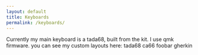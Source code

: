 ```yaml
---
layout: default
title: Keyboards
permalink: /keyboards/
---
```


Currently my main keyboard is a tada68, built from the kit.
I use qmk firmware. you can see my custom layouts here:
tada68
ca66
foobar
gherkin
